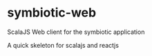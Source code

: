 # symbiotic-web
ScalaJS Web client for the symbiotic application

A quick skeleton for scalajs and reactjs

